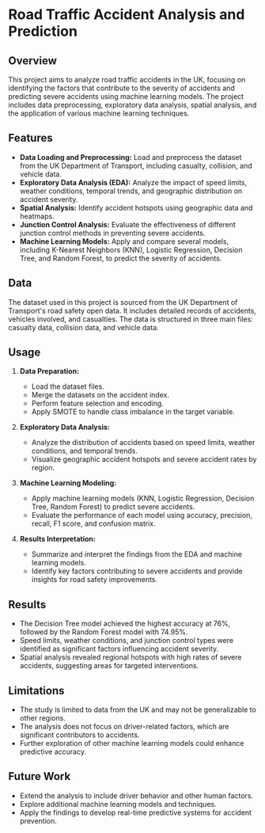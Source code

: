 # Road Traffic Accident Analysis and Prediction

## Overview
This project aims to analyze road traffic accidents in the UK, focusing on identifying the factors that contribute to the severity of accidents and predicting severe accidents using machine learning models. The project includes data preprocessing, exploratory data analysis, spatial analysis, and the application of various machine learning techniques.

## Features
- **Data Loading and Preprocessing:** Load and preprocess the dataset from the UK Department of Transport, including casualty, collision, and vehicle data.
- **Exploratory Data Analysis (EDA):** Analyze the impact of speed limits, weather conditions, temporal trends, and geographic distribution on accident severity.
- **Spatial Analysis:** Identify accident hotspots using geographic data and heatmaps.
- **Junction Control Analysis:** Evaluate the effectiveness of different junction control methods in preventing severe accidents.
- **Machine Learning Models:** Apply and compare several models, including K-Nearest Neighbors (KNN), Logistic Regression, Decision Tree, and Random Forest, to predict the severity of accidents.

## Data
The dataset used in this project is sourced from the UK Department of Transport's road safety open data. It includes detailed records of accidents, vehicles involved, and casualties. The data is structured in three main files: casualty data, collision data, and vehicle data.

## Usage
1. **Data Preparation:**
   - Load the dataset files.
   - Merge the datasets on the accident index.
   - Perform feature selection and encoding.
   - Apply SMOTE to handle class imbalance in the target variable.

2. **Exploratory Data Analysis:**
   - Analyze the distribution of accidents based on speed limits, weather conditions, and temporal trends.
   - Visualize geographic accident hotspots and severe accident rates by region.

3. **Machine Learning Modeling:**
   - Apply machine learning models (KNN, Logistic Regression, Decision Tree, Random Forest) to predict severe accidents.
   - Evaluate the performance of each model using accuracy, precision, recall, F1 score, and confusion matrix.

4. **Results Interpretation:**
   - Summarize and interpret the findings from the EDA and machine learning models.
   - Identify key factors contributing to severe accidents and provide insights for road safety improvements.


## Results
- The Decision Tree model achieved the highest accuracy at 76%, followed by the Random Forest model with 74.95%.
- Speed limits, weather conditions, and junction control types were identified as significant factors influencing accident severity.
- Spatial analysis revealed regional hotspots with high rates of severe accidents, suggesting areas for targeted interventions.

## Limitations
- The study is limited to data from the UK and may not be generalizable to other regions.
- The analysis does not focus on driver-related factors, which are significant contributors to accidents.
- Further exploration of other machine learning models could enhance predictive accuracy.

## Future Work
- Extend the analysis to include driver behavior and other human factors.
- Explore additional machine learning models and techniques.
- Apply the findings to develop real-time predictive systems for accident prevention.
